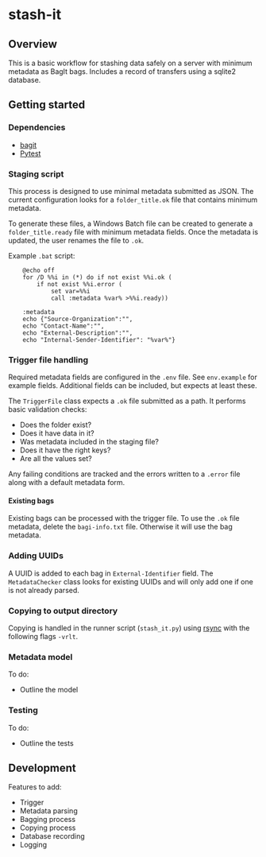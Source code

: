 # stash-it

## Overview

This is a basic workflow for stashing data safely on a server with minimum metadata as BagIt bags. Includes a record of transfers using a sqlite2 database.

## Getting started

### Dependencies

- [bagit](https://github.com/LibraryOfCongress/bagit-python)
- [Pytest](https://docs.pytest.org/en/stable/)

### Staging script

This process is designed to use minimal metadata submitted as JSON. The current configuration looks for a `folder_title.ok` file that contains minimum metadata. 

To generate these files, a Windows Batch file can be created to generate a `folder_title.ready` file with minimum metadata fields. Once the metadata is updated, the user renames the file to `.ok`.

Example `.bat` script:

        @echo off
        for /D %%i in (*) do if not exist %%i.ok (
            if not exist %%i.error (
                set var=%%i
                call :metadata %var% >%%i.ready))

        :metadata
        echo {"Source-Organization":"",
        echo "Contact-Name":"",
        echo "External-Description":"",
        echo "Internal-Sender-Identifier": "%var%"}

### Trigger file handling

Required metadata fields are configured in the `.env` file. See `env.example` for example fields. Additional fields can be included, but expects at least these.

The `TriggerFile` class expects a `.ok` file submitted as a path. It performs basic validation checks:
- Does the folder exist?
- Does it have data in it?
- Was metadata included in the staging file?
- Does it have the right keys?
- Are all the values set?

Any failing conditions are tracked and the errors written to a `.error` file along with a default metadata form.

#### Existing bags

Existing bags can be processed with the trigger file. To use the `.ok` file metadata, delete the `bagi-info.txt` file. Otherwise it will use the bag metadata.

### Adding UUIDs

A UUID is added to each bag in `External-Identifier` field. The `MetadataChecker` class looks for existing UUIDs and will only add one if one is not already parsed.

### Copying to output directory

Copying is handled in the runner script (`stash_it.py`) using [rsync](https://linux.die.net/man/1/rsync) with the following flags `-vrlt`.

### Metadata model

To do:
- Outline the model

### Testing

To do:
- Outline the tests

## Development

Features to add:
- Trigger
- Metadata parsing
- Bagging process
- Copying process
- Database recording
- Logging
